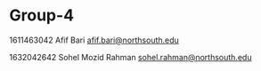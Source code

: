 # Group-4


1611463042	Afif Bari	<afif.bari@northsouth.edu>

1632042642	Sohel Mozid Rahman	<sohel.rahman@northsouth.edu>

